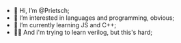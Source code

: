 - 👋 Hi, I’m @Prietsch;
- 👀 I’m interested in languages and programming, obvious;
- 🌱 I’m currently learning JS and C++;
- 🐱‍👤 And i'm trying to learn verilog, but this's hard;

<!---
Prietsch/Prietsch is a ✨ special ✨ repository because its `README.md` (this file) appears on your GitHub profile.
You can click the Preview link to take a look at your changes.
--->
